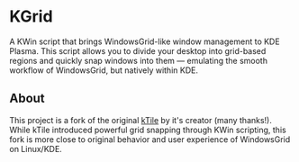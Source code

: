 # KGrid
A KWin script that brings WindowsGrid-like window management to KDE Plasma.
This script allows you to divide your desktop into grid-based regions and quickly snap windows into them — emulating the smooth workflow of WindowsGrid, but natively within KDE.

## About 
This project is a fork of the original [kTile](https://github.com/51n7/kTile) by it's creator (many thanks!). While kTile introduced powerful grid snapping through KWin scripting, this fork is more close to original behavior and user experience of WindowsGrid on Linux/KDE. 